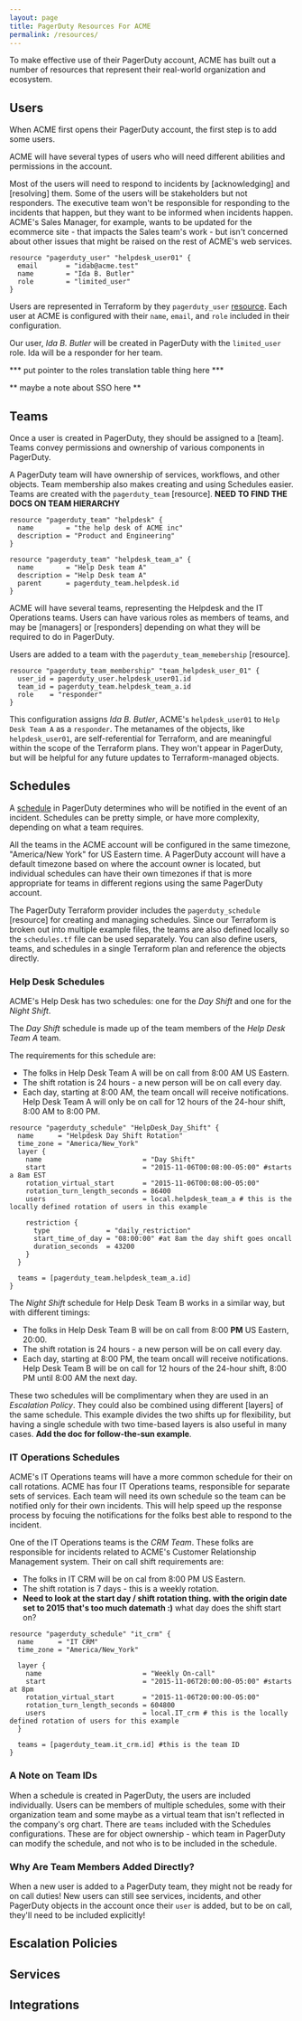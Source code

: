 ```yaml
---
layout: page
title: PagerDuty Resources For ACME
permalink: /resources/
---
```


To make effective use of their PagerDuty account, ACME has built out a number of resources that represent their real-world organization and ecosystem.

## Users

When ACME first opens their PagerDuty account, the first step is to add some users.

ACME will have several types of users who will need different abilities and permissions in the account.

Most of the users will need to respond to incidents by [acknowledging] and [resolving] them. Some of the users will be stakeholders but not responders. The executive team won't be responsible for responding to the incidents that happen, but they want to be informed when incidents happen. ACME's Sales Manager, for example, wants to be updated for the ecommerce site - that impacts the Sales team's work - but isn't concerned about other issues that might be raised on the rest of ACME's web services.

```
resource "pagerduty_user" "helpdesk_user01" {
  email       = "idab@acme.test"
  name        = "Ida B. Butler"
  role        = "limited_user"
}
```

Users are represented in Terraform by they `pagerduty_user` [resource](https://registry.terraform.io/providers/PagerDuty/pagerduty/latest/docs/resources/user). Each user at ACME is configured with their `name`, `email`, and `role` included in their configuration. 

Our user, *Ida B. Butler* will be created in PagerDuty with the `limited_user` role. Ida will be a responder for her team.

*** put pointer to the roles translation table thing here ***

** maybe a note about SSO here **

## Teams

Once a user is created in PagerDuty, they should be assigned to a [team]. Teams convey permissions and ownership of various components in PagerDuty.

A PagerDuty team will have ownership of services, workflows, and other objects. Team membership also makes creating and using Schedules easier. Teams are created with the `pagerduty_team` [resource].  **NEED TO FIND THE DOCS ON TEAM HIERARCHY**

```
resource "pagerduty_team" "helpdesk" {
  name        = "the help desk of ACME inc"
  description = "Product and Engineering"
}

resource "pagerduty_team" "helpdesk_team_a" {
  name        = "Help Desk team A"
  description = "Help Desk team A"
  parent      = pagerduty_team.helpdesk.id
}
```

ACME will have several teams, representing the Helpdesk and the IT Operations teams. Users can have various roles as members of teams, and may be [managers] or [responders] depending on what they will be required to do in PagerDuty. 

Users are added to a team with the `pagerduty_team_memebership` [resource]. 
```
resource "pagerduty_team_membership" "team_helpdesk_user_01" {
  user_id = pagerduty_user.helpdesk_user01.id
  team_id = pagerduty_team.helpdesk_team_a.id
  role    = "responder"
}
```
This configuration assigns *Ida B. Butler*, ACME's `helpdesk_user01` to `Help Desk Team A` as a `responder`. The metanames of the objects, like `helpdesk_user01`, are self-referential for Terraform, and are meaningful within the scope of the Terraform plans. They won't appear in PagerDuty, but will be helpful for any future updates to Terraform-managed objects.

## Schedules

A [schedule](https://support.pagerduty.com/docs/schedule-basics) in PagerDuty determines who will be notified in the event of an incident. Schedules can be pretty simple, or have more complexity, depending on what a team requires.

All the teams in the ACME account will be configured in the same timezone, "America/New York" for US Eastern time. A PagerDuty account will have a default timezone based on where the account owner is located, but individual schedules can have their own timezones if that is more appropriate for teams in different regions using the same PagerDuty account.

The PagerDuty Terraform provider includes the `pagerduty_schedule` [resource] for creating and managing schedules. Since our Terraform is broken out into multiple example files, the teams are also defined locally so the `schedules.tf` file can be used separately. You can also define users, teams, and schedules in a single Terraform plan and reference the objects directly. 

### Help Desk Schedules
ACME's Help Desk has two schedules: one for the *Day Shift* and one for the *Night Shift*. 

The *Day Shift* schedule is made up of the team members of the *Help Desk Team A* team. 

The requirements for this schedule are:
- The folks in Help Desk Team A will be on call from 8:00 AM US Eastern. 
- The shift rotation is 24 hours - a new person will be on call every day.
- Each day, starting at 8:00 AM, the team oncall will receive notifications. Help Desk Team A will only be on call for 12 hours of the 24-hour shift, 8:00 AM to 8:00 PM. 

```
resource "pagerduty_schedule" "HelpDesk_Day_Shift" {
  name      = "Helpdesk Day Shift Rotation"
  time_zone = "America/New_York"
  layer {
    name                         = "Day Shift"
    start                        = "2015-11-06T00:08:00-05:00" #starts a 8am EST
    rotation_virtual_start       = "2015-11-06T00:08:00-05:00"
    rotation_turn_length_seconds = 86400
    users                        = local.helpdesk_team_a # this is the locally defined rotation of users in this example

    restriction {
      type              = "daily_restriction"
      start_time_of_day = "08:00:00" #at 8am the day shift goes oncall
      duration_seconds  = 43200
    }
  }

  teams = [pagerduty_team.helpdesk_team_a.id]
}
```

The *Night Shift* schedule for Help Desk Team B works in a similar way, but with different timings:
- The folks in Help Desk Team B will be on call from 8:00 **PM** US Eastern, 20:00.
- The shift rotation is 24 hours - a new person will be on call every day.
- Each day, starting at 8:00 PM, the team oncall will receive notifications. Help Desk Team B will be on call for 12 hours of the 24-hour shift, 8:00 PM until 8:00 AM the next day.

These two schedules will be complimentary when they are used in an *Escalation Policy*. They could also be combined using different [layers] of the same schedule. This example divides the two shifts up for flexibility, but having a single schedule with two time-based layers is also useful in many cases. **Add the doc for follow-the-sun example**.

### IT Operations Schedules

ACME's IT Operations teams will have a more common schedule for their on call rotations. ACME has four IT Operations teams, responsible for separate sets of services. Each team will need its own schedule so the team can be notified only for their own incidents. This will help speed up the response process by focuing the notifications for the folks best able to respond to the incident.

One of the IT Operations teams is the *CRM Team*. These folks are responsible for incidents related to ACME's Customer Relationship Management system. Their on call shift requirements are:
- The folks in IT CRM will be on cal from 8:00 PM US Eastern.
- The shift rotation is 7 days - this is a weekly rotation. 
- **Need to look at the start day / shift rotation thing. with the origin date set to 2015 that's too much datemath :)** what day does the shift start on?

```
resource "pagerduty_schedule" "it_crm" {
  name      = "IT CRM"
  time_zone = "America/New_York"

  layer {
    name                         = "Weekly On-call"
    start                        = "2015-11-06T20:00:00-05:00" #starts at 8pm
    rotation_virtual_start       = "2015-11-06T20:00:00-05:00"
    rotation_turn_length_seconds = 604800
    users                        = local.IT_crm # this is the locally defined rotation of users for this example
  }

  teams = [pagerduty_team.it_crm.id] #this is the team ID
}
```

### A Note on Team IDs
When a schedule is created in PagerDuty, the users are included individually. Users can be members of multiple schedules, some with their organization team and some maybe as a virtual team that isn't reflected in the company's org chart. There are `teams` included with the Schedules configurations. These are for object ownership - which team in PagerDuty can modify the schedule, and not who is to be included in the schedule.

### Why Are Team Members Added Directly?
When a new user is added to a PagerDuty team, they might not be ready for on call duties! New users can still see services, incidents, and other PagerDuty objects in the account once their `user` is added, but to be on call, they'll need to be included explicitly!

## Escalation Policies

## Services

## Integrations


